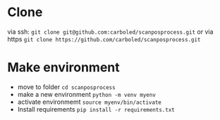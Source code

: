 # Clone
via ssh:
`
git clone git@github.com:carboled/scanposprocess.git
`
or via https
`
git clone https://github.com/carboled/scanposprocess.git
`

# Make environment

- move to folder
`
cd scanposprocess
`
- make a new environment
`
python -m venv myenv
`
- activate environmemt
`
source myenv/bin/activate
`
- Install requirements
`
pip install -r requirements.txt
`
